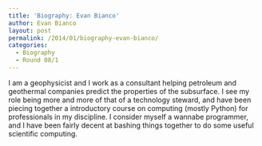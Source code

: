 ```yaml
---
title: 'Biography: Evan Bianco'
author: Evan Bianco
layout: post
permalink: /2014/01/biography-evan-bianco/
categories:
  - Biography
  - Round 08/1
---
```

I am a geophysicist and I work as a consultant helping petroleum and geothermal companies predict the properties of the subsurface. I see my role being more and more of that of a technology steward, and have been piecing together a introductory course on computing (mostly Python) for professionals in my discipline. I consider myself a wannabe programmer, and I have been fairly decent at bashing things together to do some useful scientific computing.
